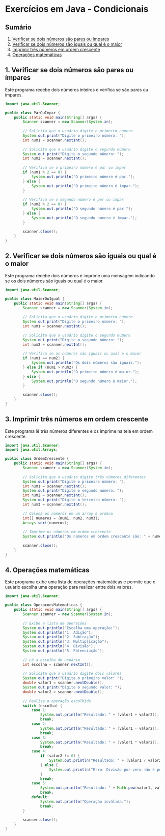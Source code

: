 # Exercícios em Java - Condicionais

## Sumário
1. [Verificar se dois números são pares ou ímpares](#1-verificar-se-dois-números-são-pares-ou-ímpares)
2. [Verificar se dois números são iguais ou qual é o maior](#2-verificar-se-dois-números-são-iguais-ou-qual-é-o-maior)
3. [Imprimir três números em ordem crescente](#3-imprimir-três-números-em-ordem-crescente)
4. [Operações matemáticas](#4-operações-matemáticas)

## 1. Verificar se dois números são pares ou ímpares
Este programa recebe dois números inteiros e verifica se são pares ou ímpares.
```java
import java.util.Scanner;

public class ParOuImpar {
    public static void main(String[] args) {
        Scanner scanner = new Scanner(System.in);
        
        // Solicita que o usuário digite o primeiro número
        System.out.print("Digite o primeiro número: ");
        int num1 = scanner.nextInt();
        
        // Solicita que o usuário digite o segundo número
        System.out.print("Digite o segundo número: ");
        int num2 = scanner.nextInt();
        
        // Verifica se o primeiro número é par ou ímpar
        if (num1 % 2 == 0) {
            System.out.println("O primeiro número é par.");
        } else {
            System.out.println("O primeiro número é ímpar.");
        }
        
        // Verifica se o segundo número é par ou ímpar
        if (num2 % 2 == 0) {
            System.out.println("O segundo número é par.");
        } else {
            System.out.println("O segundo número é ímpar.");
        }
        
        scanner.close();
    }
}
```

## 2. Verificar se dois números são iguais ou qual é o maior
Este programa recebe dois números e imprime uma mensagem indicando se os dois números são iguais ou qual é o maior.
```java
import java.util.Scanner;

public class MaiorOuIgual {
    public static void main(String[] args) {
        Scanner scanner = new Scanner(System.in);
        
        // Solicita que o usuário digite o primeiro número
        System.out.print("Digite o primeiro número: ");
        int num1 = scanner.nextInt();
        
        // Solicita que o usuário digite o segundo número
        System.out.print("Digite o segundo número: ");
        int num2 = scanner.nextInt();
        
        // Verifica se os números são iguais ou qual é o maior
        if (num1 == num2) {
            System.out.println("Os dois números são iguais.");
        } else if (num1 > num2) {
            System.out.println("O primeiro número é maior.");
        } else {
            System.out.println("O segundo número é maior.");
        }
        
        scanner.close();
    }
}
```

## 3. Imprimir três números em ordem crescente
Este programa lê três números diferentes e os imprime na tela em ordem crescente.
```java
import java.util.Scanner;
import java.util.Arrays;

public class OrdemCrescente {
    public static void main(String[] args) {
        Scanner scanner = new Scanner(System.in);
        
        // Solicita que o usuário digite três números diferentes
        System.out.print("Digite o primeiro número: ");
        int num1 = scanner.nextInt();
        System.out.print("Digite o segundo número: ");
        int num2 = scanner.nextInt();
        System.out.print("Digite o terceiro número: ");
        int num3 = scanner.nextInt();
        
        // Coloca os números em um array e ordena
        int[] numeros = {num1, num2, num3};
        Arrays.sort(numeros);
        
        // Imprime os números em ordem crescente
        System.out.println("Os números em ordem crescente são: " + numeros[0] + ", " + numeros[1] + ", " + numeros[2]);
        
        scanner.close();
    }
}
```

## 4. Operações matemáticas
Este programa exibe uma lista de operações matemáticas e permite que o usuário escolha uma operação para realizar entre dois valores.
```java
import java.util.Scanner;

public class OperacoesMatematicas {
    public static void main(String[] args) {
        Scanner scanner = new Scanner(System.in);
        
        // Exibe a lista de operações
        System.out.println("Escolha uma operação:");
        System.out.println("1. Adição");
        System.out.println("2. Subtração");
        System.out.println("3. Multiplicação");
        System.out.println("4. Divisão");
        System.out.println("5. Potenciação");
        
        // Lê a escolha do usuário
        int escolha = scanner.nextInt();
        
        // Solicita que o usuário digite dois valores
        System.out.print("Digite o primeiro valor: ");
        double valor1 = scanner.nextDouble();
        System.out.print("Digite o segundo valor: ");
        double valor2 = scanner.nextDouble();
        
        // Realiza a operação escolhida
        switch (escolha) {
            case 1:
                System.out.println("Resultado: " + (valor1 + valor2));
                break;
            case 2:
                System.out.println("Resultado: " + (valor1 - valor2));
                break;
            case 3:
                System.out.println("Resultado: " + (valor1 * valor2));
                break;
            case 4:
                if (valor2 != 0) {
                    System.out.println("Resultado: " + (valor1 / valor2));
                } else {
                    System.out.println("Erro: Divisão por zero não é permitida.");
                }
                break;
            case 5:
                System.out.println("Resultado: " + Math.pow(valor1, valor2));
                break;
            default:
                System.out.println("Operação inválida.");
                break;
        }
        
        scanner.close();
    }
}
